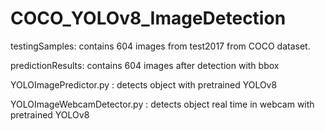 # COCO_YOLOv8_ImageDetection

testingSamples: contains 604 images from test2017 from COCO dataset.

predictionResults: contains 604 images after detection with bbox


YOLOImagePredictor.py : detects object with pretrained YOLOv8

YOLOImageWebcamDetector.py : detects object real time in webcam with pretrained YOLOv8